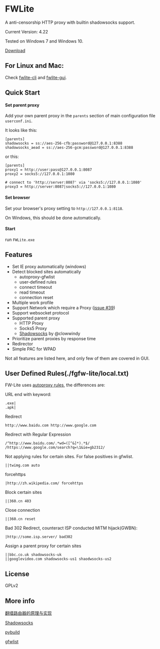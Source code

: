 # FWLite

A anti-censorship HTTP proxy with builtin shadowsocks support.

Current Version: 4.22

Tested on Windows 7 and Windows 10.

[Download](https://github.com/v3aqb/fwlite/archive/0.4.zip)

## For Linux and Mac:

Check [fwlite-cli] and [fwlite-gui].

## Quick Start

#### Set parent proxy

Add your own parent proxy in the `parents` section of main configuration file `userconf.ini`.

It looks like this:

    [parents]
    shadowsocks = ss://aes-256-cfb:password@127.0.0.1:8388
    shadowsocks_aead = ss://aes-256-gcm:password@127.0.0.1:8388

or this:

    [parents]
    proxy1 = http://user:pass@127.0.0.1:8087
    proxy2 = socks5://127.0.0.1:1080

    # connect to 'http://server:8087' via 'socks5://127.0.0.1:1080'
    proxy3 = http://server:8087|socks5://127.0.0.1:1080

#### Set browser

Set your browser's proxy setting to `http://127.0.0.1:8118`.

On Windows, this should be done automatically.

#### Start

run `FWLite.exe`

## Features

- Set IE proxy automatically (windows)
- Detect blocked sites automatically
  - autoproxy-gfwlist
  - user-defined rules
  - connect timeout
  - read timeout
  - connection reset
- Multiple work profile
- Support Network which require a Proxy ([issue #39](https://github.com/v3aqb/fwlite/issues/39))
- Support websocket protocol
- Supported parent proxy
  - HTTP Proxy
  - Socks5 Proxy
  - [Shadowsocks] by @clowwindy
- Prioritize parent proxies by response time
- Redirector
- Simple PAC for WPAD

Not all features are listed here, and only few of them are covered in GUI.

## User Defined Rules(./fgfw-lite/local.txt)

FW-Lite uses [autoproxy rules](http://mydf.github.io/blog/autoproxy/), the differences are:

URL end with keyword:

    .exe|
    .apk|

Redirect

    http://www.baidu.com http://www.google.com

Redirect with Regular Expression

    /^http://www.baidu.com/.*wd=([^&]*).*$/ /https://www.google.com/search?q=\1&ie=gb2312/

Not applying rules for certain sites. For false positives in gfwlist.

    ||twimg.com auto

forcehttps

    |http://zh.wikipedia.com/ forcehttps

Block certain sites

    ||360.cn 403

Close connection

    ||360.cn reset

Bad 302 Redirect, counteract ISP conducted MITM hijack(GWBN):

    |http://some.isp.server/ bad302

Assign a parent proxy for certain sites

    ||bbc.co.uk shadowsocks-uk
    ||googlevideo.com shadowsocks-us1 shaodwsocks-us2

## License

GPLv2

## More info

[翻墙路由器的原理与实现]

[Shadowsocks]

[pybuild]

[gfwlist]

[Shadowsocks]:https://github.com/clowwindy/shadowsocks
[pybuild]:https://github.com/goagent/pybuild
[gfwlist]:https://github.com/gfwlist/gfwlist
[翻墙路由器的原理与实现]:https://docs.google.com/document/d/1mmMiMYbviMxJ-DhTyIGdK7OOg581LSD1CZV4XY1OMG8/pub
[fwlite-cli]:https://github.com/v3aqb/fwlite-cli
[fwlite-gui]:https://github.com/v3aqb/fwlite-gui
